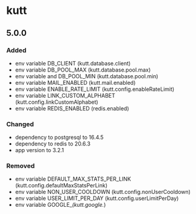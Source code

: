 # kutt

## 5.0.0

### Added

- env variable DB_CLIENT (kutt.database.client)
- env variable DB_POOL_MAX  (kutt.database.pool.max)
- env variable and DB_POOL_MIN (kutt.database.pool.min)
- env variable MAIL_ENABLED (kutt.mail.enabled)
- env variable ENABLE_RATE_LIMIT (kutt.config.enableRateLimit)
- env variable LINK_CUSTOM_ALPHABET (kutt.config.linkCustomAlphabet)
- env variable REDIS_ENABLED (redis.enabled)

### Changed

- dependency to postgresql to 16.4.5
- dependency to redis to 20.6.3
- app version to 3.2.1

### Removed

- env variable DEFAULT_MAX_STATS_PER_LINK (kutt.config.defaultMaxStatsPerLink)
- env variable NON_USER_COOLDOWN (kutt.config.nonUserCooldown)
- env variable USER_LIMIT_PER_DAY (kutt.config.userLimitPerDay)
- env variable GOOGLE_*(kutt.google.*)
